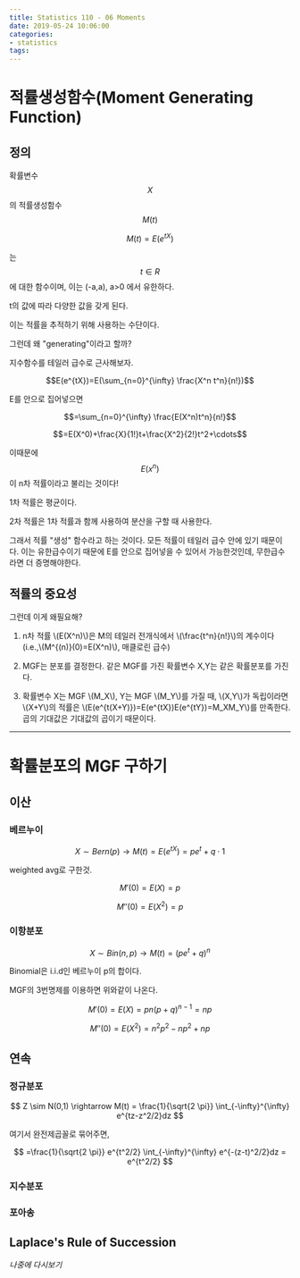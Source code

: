 ```yaml
---
title: Statistics 110 - 06 Moments
date: 2019-05-24 10:06:00
categories:
- statistics
tags:
---
```


# 적률생성함수(Moment Generating Function)

## 정의

확률변수 $$X$$의 적률생성함수 $$M(t)$$

$$M(t)=E(e^{tX})$$

는 $$t \in R$$ 에 대한 함수이며, 이는 (-a,a), a>0 에서 유한하다.

t의 값에 따라 다양한 값을 갖게 된다.

이는 적률을 추적하기 위해 사용하는 수단이다.

그런데 왜 "generating"이라고 할까?

지수함수를 테일러 급수로 근사해보자.

$$E(e^{tX})=E(\sum_{n=0}^{\infty} \frac{X^n t^n}{n!})$$

E를 안으로 집어넣으면

$$=\sum_{n=0}^{\infty} \frac{E(X^n)t^n}{n!}$$

$$=E(X^0)+\frac{X}{1!}t+\frac{X^2}{2!}t^2+\cdots$$

이때문에 $$E(x^n)$$ 이 n차 적률이라고 불리는 것이다!

1차 적률은 평균이다.

2차 적률은 1차 적률과 함께 사용하여 분산을 구할 때 사용한다.

그래서 적률 "생성" 함수라고 하는 것이다. 모든 적률이 테일러 급수 안에 있기 때문이다. 이는 유한급수이기 때문에 E를 안으로 집어넣을 수 있어서 가능한것인데, 무한급수라면 더 증명해야한다.

## 적률의 중요성

그런데 이게 왜필요해?

1. n차 적률 \\(E(X^n)\\)은 M의 테일러 전개식에서 \\(\frac{t^n}{n!}\\)의 계수이다 (i.e.,\\(M^{(n)}(0)=E(X^n)\\), 매클로린 급수)

2. MGF는 분포를 결정한다. 같은 MGF를 가진 확률변수 X,Y는 같은 확률분포를 가진다.

3. 확률변수 X는 MGF \\(M_X\\), Y는 MGF \\(M_Y\\)를 가질 때, \\(X,Y\\)가 독립이라면 \\(X+Y\\)의 적률은 \\(E(e^{t(X+Y)})=E(e^{tX})E(e^{tY})=M_XM_Y\\)를 만족한다. 곱의 기대값은 기대값의 곱이기 때문이다.

---

# 확률분포의 MGF 구하기

## 이산

### 베르누이

$$X \sim Bern(p) \rightarrow M(t) = E(e^{tX}) = pe^t + q \cdot 1$$

weighted avg로 구한것.

$$M'(0)=E(X)=p$$

$$M''(0)=E(X^2)=p$$

### 이항분포

$$X \sim Bin(n,p) \rightarrow M(t) = (pe^t + q)^n$$

Binomial은 i.i.d인 베르누이 p의 합이다.

MGF의 3번명제를 이용하면 위와같이 나온다.

$$M'(0)=E(X)=pn(p + q)^{n-1}=np$$

$$M''(0)=E(X^2)=n^2p^2-np^2+np$$

## 연속

### 정규분포

$$
Z \sim N(0,1) \rightarrow M(t) = \frac{1}{\sqrt{2 \pi}} \int_{-\infty}^{\infty} e^{tz-z^2/2}dz
$$

여기서 완전제곱꼴로 묶어주면,

$$
=\frac{1}{\sqrt{2 \pi}} e^{t^2/2} \int_{-\infty}^{\infty} e^{-(z-t)^2/2}dz = e^{t^2/2}
$$

### 지수분포

### 포아송

## Laplace's Rule of Succession

_나중에 다시보기_
